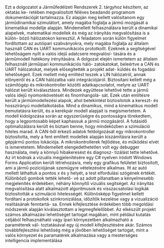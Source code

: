 Ezt a dolgozatot a Járműfedélzeti Rendszerek 2. tárgyhoz készítem, az oktatás ke-
retében megvalósított féléves beadandó programom dokumentációját tartalmazza. Ez
alapján meg kellett valósítanom egy járműdinamikai szimulátort, amely magába foglalja
a jármű mozgását a kinematikai modellje alapján. Mindemellett felhasználásra került a
dinamikai alapelvek, matematikai modellek és még az irányítás megvalósítása is a külön-
böző hálózatokon keresztül. A feladatom során külön figyelmet fordítottam az autóipari
szabványokra, mely magába foglalja az általam használt CAN és UART kommunikációs
prototkollt. Ezeknek a segítségével lehetőságem nyílt a valós idejű adatcsere megvalósí-
tására és a járműmodell hatékony irényítására.
A dolgozat elején ismertetem az általam felhasznált járműipari kommunikációs háló-
zatokatokat, beleértve a CAN és UART hálózatokat, melyek elősegítették a projekt adat-
küldés és fogadási lehetőségeit. Ezek mellett még említést teszek a LIN hálózatról, annak
előnyeiről és a CAN hálózatba való integrációjáról. Biztosítani kellett még a számítógép
és mikrokontroller közötti adatkapcsolatot, melyre az UART hálózat került kiválasztásra.
Mindezek együttese lehetővé tette a jármű valós idejű nyomonkövetését és finomhangolá-
sát. Ezek után említésre került a járműmodellezési alapok, ahol betekintést biztosítotok
a kereszt- és hosszirányú modellalkotásba. Mind a dinamikus, mind a kinematikus modell
bemutatásra került, és a kerékpár modell alapjait is megismertetem. A modell kidolgozása
során az egyszerűségre és pontosságra törekedtem, hogy a legpontosabb képet kaphassuk a
jármű mozgásáról. A futásidő optimalizálásra került és bíztam benne, hogy mindeközben
a szimuláció hiteles marad. A CAN-ből érkező adatok feldolgozását egy mikrokontroller
biztosította, mely a fent említett modellek alapján kiszámításra került a gépjármű pontos
lokációja. A mikrokontrollerek fejlődése, és működési elvét is ismeretetem. Mindemellett
elengedethetetlen volt egy debugger használata, mely a könnyű hibakeresést és diagnosz-
tizálást tette lehetővé. Az írt kódnak a vizuális megjelenítésére egy C# nyelven íródott
Windows Forms Application került létrehozásra, mely egy grafikus felületet biztosított,
ami a jármű pozíciójának szemügyre vételezésére alkalmas. Itt az autó mellett láthattuk a
pontos x és y helyét, a test elfordulási szögének értékét. Különböző gombok tették lehető-
vé az adott pillanatban a kényelmesebb megjelenítés érdekében, néhány könnyítő vizuális
segítséget. Az irányítás megvalósítása alatt alkalmazott algoritmusok és visszacsatolási
logikák biztosították a szimuláció hitelességét. Különösképp figyelmet kellett fordítani a
protokollok szinkronizálása, időzítők kezelése vagy a vizualizáció realitásának fenntartá-
sa. Ennek kifejlesztése érdekében több megoldási módszerek alapján kiválasztottam a
legmegfelelőbbet.
Az elkészült projekt számos alkalmazási lehetőséget tartogat magában, mint például
kutatás céljából felhasználható vagy ipari környezetben alkalmazható a paraméterek vál-
toztatásával egy új modell kifejlesztésére akár. Számos továbbfejlesztési lehetőség még a
jövőben lehetőséget tartogat, mint a valós környezet és paramatérek alkalmazása vagy a
mesterséges intelligencia implementálása
